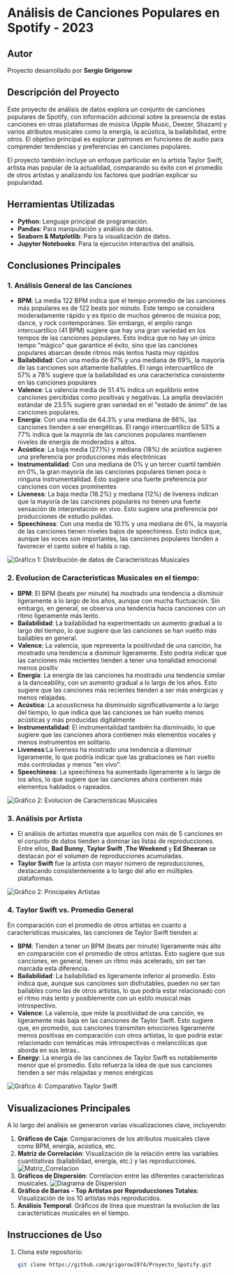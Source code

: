 # Análisis de Canciones Populares en Spotify - 2023

## Autor
Proyecto desarrollado por **Sergio Grigorow**

## Descripción del Proyecto
Este proyecto de análisis de datos explora un conjunto de canciones populares de Spotify, con información adicional sobre la presencia de estas canciones en otras plataformas de música (Apple Music, Deezer, Shazam) y varios atributos musicales como la energía, la acústica, la bailabilidad, entre otros. El objetivo principal es explorar patrones en funciones de audio para comprender tendencias y preferencias en canciones populares.

El proyecto también incluye un enfoque particular en la artista Taylor Swift, artista mas popular de la actualidad, comparando su éxito con el promedio de otros artistas y analizando los factores que podrían explicar su popularidad.

## Herramientas Utilizadas
- **Python**: Lenguaje principal de programación.
- **Pandas**: Para manipulación y análisis de datos.
- **Seaborn & Matplotlib**: Para la visualización de datos.
- **Jupyter Notebooks**: Para la ejecución interactiva del análisis.

## Conclusiones Principales
### 1. **Análisis General de las Canciones**
   - **BPM**: La media 122 BPM indica que el tempo promedio de las canciones más populares es de 122 beats por minuto. Este tempo se considera moderadamente rápido y es típico de muchos géneros de música pop, dance, y rock contemporáneo. Sin embargo, el amplio rango intercuartílico (41 BPM) sugiere que hay una gran variedad en los tempos de las canciones populares. Esto indica que no hay un único tempo "mágico" que garantice el éxito, sino que las canciones populares abarcan desde ritmos más lentos hasta muy rápidos
   - **Bailabilidad**: Con una media de 67% y una mediana de 69%, la mayoría de las canciones son altamente bailables. El rango intercuartílico de 57% a 78% sugiere que la bailabilidad es una característica consistente en las canciones populares
   - **Valence**: La valencia media de 51.4% indica un equilibrio entre canciones percibidas como positivas y negativas. La amplia desviación estándar de 23.5% sugiere gran variedad en el "estado de ánimo" de las canciones populares.
   - **Energia**: Con una media de 64.3% y una mediana de 66%, las canciones tienden a ser energéticas. El rango intercuartílico de 53% a 77% indica que la mayoría de las canciones populares mantienen niveles de energía de moderados a altos.
   - **Acústica**: La baja media (27.1%) y mediana (18%) de acústica sugieren una preferencia por producciones más electrónicas
   - **Instrumentalidad**: Con una mediana de 0% y un tercer cuartil también en 0%, la gran mayoría de las canciones populares tienen poca o ninguna instrumentalidad. Esto sugiere una fuerte preferencia por canciones con voces prominentes
   - **Liveness**: La baja media (18.2%) y mediana (12%) de liveness indican que la mayoría de las canciones populares no tienen una fuerte sensación de interpretación en vivo. Esto sugiere una preferencia por producciones de estudio pulidas.
   - **Speechiness**: Con una media de 10.1% y una mediana de 6%, la mayoría de las canciones tienen niveles bajos de speechiness. Esto indica que, aunque las voces son importantes, las canciones populares tienden a favorecer el canto sobre el habla o rap.

![Gráfico 1: Distribución de datos de Caracteristicas Musicales](Images/Boxplot.png)

### 2. Evolucion de Caracteristicas Musicales en el tiempo:
   - **BPM**: El BPM (beats per minute) ha mostrado una tendencia a disminuir ligeramente a lo largo de los años, aunque con mucha fluctuación. Sin embargo, en general, se observa una tendencia hacia canciones con un ritmo ligeramente más lento.
   - **Bailabilidad**: La bailabilidad ha experimentado un aumento gradual a lo largo del tiempo, lo que sugiere que las canciones se han vuelto más bailables en general.
   - **Valence**: La valencia, que representa la positividad de una canción, ha mostrado una tendencia a disminuir ligeramente. Esto podría indicar que las canciones más recientes tienden a tener una tonalidad emocional menos positiv
   - **Energia**: La energía de las canciones ha mostrado una tendencia similar a la danceability, con un aumento gradual a lo largo de los años. Esto sugiere que las canciones más recientes tienden a ser más enérgicas y menos relajadas.
   - **Acústica**: La acousticness ha disminuido significativamente a lo largo del tiempo, lo que indica que las canciones se han vuelto menos acústicas y más producidas digitalmente
   - **Instrumentalidad**: El instrumentalidad también ha disminuido, lo que sugiere que las canciones ahora contienen más elementos vocales y menos instrumentos en solitario. 
   - **Liveness**:La liveness ha mostrado una tendencia a disminuir ligeramente, lo que podría indicar que las grabaciones se han vuelto más controladas y menos "en vivo".
   - **Speechiness**: La speechiness ha aumentado ligeramente a lo largo de los años, lo que sugiere que las canciones ahora contienen más elementos hablados o rapeados.

![Gráfico 2: Evolucion de Caracteristicas Musicales](Images/Evolution.png)
   
### 3. **Análisis por Artista**
   - El análisis de artistas muestra que aquellos con más de 5 canciones en el conjunto de datos tienden a dominar las listas de reproducciones. Entre ellos, **Bad Bunny**, **Taylor Swift** ,**The Weekend** y **Ed Sheeran** se destacan por el volumen de reproducciones acumuladas.
   - **Taylor Swift** fue la artista con mayor número de reproducciones, destacando consistentemente a lo largo del año en múltiples plataformas.

![Gráfico 2: Principales Artistas](Images/Artistas.png)

### 4. **Taylor Swift vs. Promedio General**
En comparación con el promedio de otros artistas en cuanto a caracteristicas musicales, las canciones de Taylor Swift tienden a:
   - **BPM**: Tienden a tener un BPM (beats per minute) ligeramente más alto en comparación con el promedio de otros artistas. Esto sugiere que sus canciones, en general, tienen un ritmo más acelerado, sin ser tan marcada esta diferencia.
   - **Bailabilidad**: La bailabilidad es ligeramente inferior al promedio. Esto indica que, aunque sus canciones son disfrutables, pueden no ser tan bailables como las de otros artistas, lo que podría estar relacionado con el ritmo más lento y posiblemente con un estilo musical más introspectivo.
   - **Valence**: La valencia, que mide la positividad de una canción, es ligeramente más baja en las canciones de Taylor Swift. Esto sugiere que, en promedio, sus canciones transmiten emociones ligeramente menos positivas en comparación con otros artistas, lo que podría estar relacionado con temáticas más introspectivas o melancólicas que aborda en sus letras..
   - **Energy**: La energía de las canciones de Taylor Swift es notablemente menor que el promedio. Esto refuerza la idea de que sus canciones tienden a ser más relajadas y menos enérgicas

![Gráfico 4: Comparativo Taylor Swift](Images/Taylor_vs_otros.png)
 
## Visualizaciones Principales
A lo largo del análisis se generaron varias visualizaciones clave, incluyendo:

1. **Gráficos de Caja**: Comparaciones de los atributos musicales clave como BPM, energía, acústica, etc.
2. **Matriz de Correlación**: Visualización de la relación entre las variables cuantitativas (bailabilidad, energía, etc.) y las reproducciones.
![Matriz_Correlacion](Images/Matriz_Correlacion.png)
4. **Gráficos de Dispersión**: Correlacion entre las diferentes caracteristicas musicales.
![Diagrama de Dispersion](Images/Dispersion.png)
6. **Gráfico de Barras - Top Artistas por Reproducciones Totales**: Visualización de los 10 artistas más reproducidos.
7. **Análisis Temporal**: Gráficos de línea que muestran la evolucion de las caracteristicas musicales en el tiempo.


## Instrucciones de Uso
1. Clona este repositorio:  
   ```bash
   git clone https://github.com/grigorow1974/Proyecto_Spotify.git

